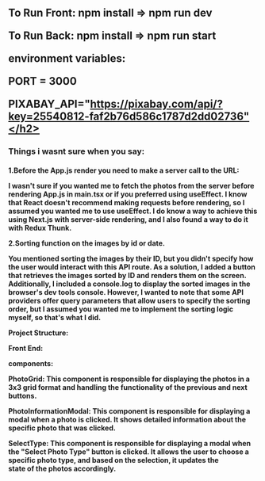 <h2>To Run Front: npm install => npm run dev

To Run Back: npm install => npm run start

environment variables:
    
PORT = 3000
    
PIXABAY_API="https://pixabay.com/api/?key=25540812-faf2b76d586c1787d2dd02736"</h2>


<h3>Things i wasnt sure when you say:</h3>

<h4>1.Before the App.js render you need to make a server call to the URL:
    
I wasn't sure if you wanted me to fetch the photos from the server before rendering App.js in main.tsx or if you preferred using useEffect. I know that React doesn't recommend making requests before rendering, so I         assumed you wanted me to use useEffect. I do know a way to achieve this using Next.js with server-side rendering, and I also found a way to do it with Redux Thunk.

2.Sorting function on the images by id or date.
    
 You mentioned sorting the images by their ID, but you didn't specify how the user would interact with this API route. As a solution, I added a button that retrieves the images sorted by ID and renders them on the           screen. Additionally, I included a console.log to display the sorted images in the browser's dev tools console. However, I wanted to note that some API providers offer query parameters that allow users to specify the       sorting order,  but I assumed you wanted me to implement the sorting logic myself, so that's what I did.

Project Structure:

Front End:

components:
     
PhotoGrid: This component is responsible for displaying the photos in a 3x3 grid format and handling the functionality of the previous and next buttons.
            
PhotoInformationModal: This component is responsible for displaying a modal when a photo is clicked. It shows detailed information about the specific photo that was clicked.
            
SelectType: This component is responsible for displaying a modal when the "Select Photo Type" button is clicked. It allows the user to choose a specific photo type, and based on the selection, it updates the  
state of the photos accordingly.</h4>


